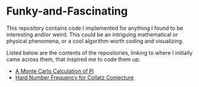 # Funky-and-Fascinating
This repository contains code I implemented for anything I found to be interesting and/or weird. This could be an intriguing mathematical or physical phenomena, or a cool algorithm worth coding and visualizing. 

Listed below are the contents of the repositories, linking to where I initially came across them, that inspired me to code them up. 

* [A Monte Carlo Calculation of Pi](https://www.cantorsparadise.com/calculating-the-value-of-pi-using-random-numbers-a-monte-carlo-simulation-d4b80dc12bdf)
* [Hard Number Frequency for Collatz Conjecture](https://www.cantorsparadise.com/the-collatz-conjecture-some-shocking-results-from-180-000-iterations-7fea130d0377)
